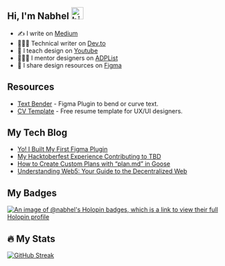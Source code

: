 ## Hi, I'm Nabhel <img src="https://user-images.githubusercontent.com/1303154/88677602-1635ba80-d120-11ea-84d8-d263ba5fc3c0.gif" width="28px" height="28px" alt="hi">

- ✍️ I write on [Medium](https://medium.com/@nabhel)
- 👩🏽‍💻 Technical writer on [Dev.to](https://dev.to/nabhel)
- 🎥 I teach design on [Youtube](https://www.youtube.com/@Nabhel)
- 👩🏽‍🏫 I mentor designers on [ADPList](https://adplist.org/mentors/fortune-nabhel-harmony)
- 🎨 I share design resources on [Figma](https://www.figma.com/@harmonyfortune)



## Resources
- [Text Bender](https://www.figma.com/community/plugin/1432714659139308535/text-bender) - Figma Plugin to bend or curve text.
- [CV Template](https://www.figma.com/community/file/1325426963172673273/resume-template-for-product-designers-ux-ui) - Free resume template for UX/UI designers.

## My Tech Blog
- [Yo! I Built My First Figma Plugin](https://medium.com/@nabhel/yo-i-built-my-first-figma-plugin-7872d9141f58)
- [My Hacktoberfest Experience Contributing to TBD](https://dev.to/nabhel/my-hacktoberfest-experience-contributing-to-tbd-3i6f)
- [How to Create Custom Plans with “plan.md” in Goose](https://dev.to/nabhel/how-to-create-custom-plans-with-planmd-in-goose-25lk)
- [Understanding Web5: Your Guide to the Decentralized Web](https://dev.to/nabhel/understanding-web5-your-guide-to-the-decentralized-web-49m2)



## My Badges

[![An image of @nabhel's Holopin badges, which is a link to view their full Holopin profile](https://holopin.me/nabhel)](https://holopin.io/@nabhel)


## :fire: My Stats

[![GitHub Streak](https://github-readme-streak-stats.herokuapp.com?user=Nabhel%20&theme=whatsapp-dark2&fire=EB5454)](https://git.io/streak-stats) 





